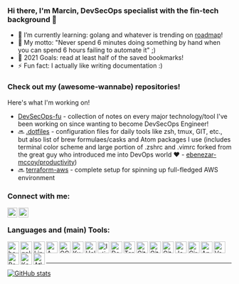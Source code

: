### Hi there, I'm Marcin, DevSecOps specialist with the fin-tech background 👋

- 🌱 I’m currently learning: golang and whatever is trending on [roadmap]!
- 💬 My motto: "Never spend 6 minutes doing something by hand when you can spend 6 hours failing to automate it" ;)
- 🥅 2021 Goals: read at least half of the saved bookmarks!
- ⚡ Fun fact: I actually like writing documentation :)

### Check out my (awesome-wannabe) repositories!

Here's what I'm working on!
- [DevSecOps-fu](https://github.com/mpiotrak/DevSecOps-fu "DevSecOps-fu") - collection of notes on every major technology/tool I've been working on since wanting to become DevSecOps Engineer!
- :soon: [.dotfiles](https://github.com/mpiotrak/.dotfiles ".dotfiles") - configuration files for daily tools like zsh, tmux, GIT, etc., but also list of brew formulaes/casks and Atom packages I use (includes terminal color scheme and large portion of .zshrc and .vimrc forked from the great guy who introduced me into DevOps world :heart: - [ebenezar-mccoy/productivity](https://github.com/ebenezar-mccoy/productivity "ebenezar-mccoy/productivity"))
- :soon: [terraform-aws](https://github.com/mpiotrak/terraform-aws "terraform-aws") - complete setup for spinning up full-fledged AWS environment

### Connect with me:

[<img align="left" alt="marcin-piotrak | LinkedIn" width="22px" src="https://www.vectorlogo.zone/logos/linkedin/linkedin-tile.svg" />][linkedin]
[<img align="left" alt="mpiotrak | stackoveflow" width="22px" src="https://www.vectorlogo.zone/logos/stackoverflow/stackoverflow-icon.svg" />][stackoverflow]
<br>

### Languages and (main) Tools:

[<img align="left" alt="bash" width="26px" src="https://www.vectorlogo.zone/logos/gnu_bash/gnu_bash-icon.svg" />][bash]
[<img align="left" alt="golang" width="26px" src="https://www.vectorlogo.zone/logos/golang/golang-icon.svg" />][golang]

[<img align="left" alt="Linux" width="26px" src="https://www.vectorlogo.zone/logos/linux/linux-icon.svg" />][linux]
[<img align="left" alt="AWS" width="26px" src="https://www.vectorlogo.zone/logos/amazon_aws/amazon_aws-icon.svg" />][aws]
[<img align="left" alt="GCP" width="26px" src="https://www.vectorlogo.zone/logos/google_cloud/google_cloud-icon.svg" />][gcp]
[<img align="left" alt="Kubernetes" width="26px" src="https://www.vectorlogo.zone/logos/kubernetes/kubernetes-icon.svg" />][cncf]
[<img align="left" alt="Helm" width="26px" src="https://www.vectorlogo.zone/logos/helmsh/helmsh-icon.svg" />][cncf]
[<img align="left" alt="Istio" width="26px" src="https://www.vectorlogo.zone/logos/istioio/istioio-icon.svg" />][istio]
[<img align="left" alt="Docker" width="26px" src="https://www.vectorlogo.zone/logos/docker/docker-icon.svg" />][hashicorp]
[<img align="left" alt="Terraform" width="26px" src="https://www.vectorlogo.zone/logos/terraformio/terraformio-icon.svg" />][hashicorp]
[<img align="left" alt="Git" width="26px" src="https://www.vectorlogo.zone/logos/git-scm/git-scm-icon.svg" />][git]
[<img align="left" alt="GitHub" width="26px" src="https://www.vectorlogo.zone/logos/github/github-tile.svg" />][github]
[<img align="left" alt="GitLab" width="26px" src="https://www.vectorlogo.zone/logos/gitlab/gitlab-icon.svg" />][gitlabci]
[<img align="left" alt="Jenkins" width="26px" src="https://www.vectorlogo.zone/logos/jenkins/jenkins-icon.svg" />][ci/cd]
[<img align="left" alt="CircleCI" width="26px" src="https://www.vectorlogo.zone/logos/circleci/circleci-icon.svg" />][circleci]
[<img align="left" alt="Ansible" width="26px" src="https://www.vectorlogo.zone/logos/ansible/ansible-icon.svg" />][ansible]
[<img align="left" alt="Vault" width="26px" src="https://www.vectorlogo.zone/logos/vaultproject/vaultproject-icon.svg" />][hashicorp]
[<img align="left" alt="PostgreSQL" width="26px" src="https://www.vectorlogo.zone/logos/postgresql/postgresql-icon.svg" />][postgresql]
[<img align="left" alt="Kafka" width="26px" src="https://www.vectorlogo.zone/logos/apache_kafka/apache_kafka-icon.svg" />][kafka]
[<img align="left" alt="Atlassian" width="26px" src="https://www.vectorlogo.zone/logos/atlassian_jira/atlassian_jira-icon.svg" />][atlassian]
<br><br>

---
[![GitHub stats](https://github-readme-stats.vercel.app/api?username=mpiotrak&show_icons=true&theme=github_dark)](https://github.com/mpiotrak/mpiotrak)

[ansible]: https://www.ansible.com/
[atlassian]: https://www.atlassian.com/
[aws]: https://aws.amazon.com/
[bash]: https://www.gnu.org/software/bash/
[circleci]: https://circleci.com/
[ci/cd]: https://cd.foundation/projects/
[cncf]: https://www.cncf.io/projects/
[gcp]: https://cloud.google.com/
[git]: https://git-scm.com/
[github]: https://github.com/
[gitlabci]: https://gitlab.com/
[golang]: https://golang.org/
[hashicorp]: https://www.hashicorp.com/
[istio]: https://istio.io/
[kafka]: https://kafka.apache.org/
[linkedin]: https://www.linkedin.com/in/marcin-piotrak-12b69144/
[linux]: https://www.linuxfoundation.org/
[postgresql]: https://www.postgresql.org/
[roadmap]: https://roadmap.sh/devops
[stackoverflow]: https://stackoverflow.com/users/10559905/mpiotrak
